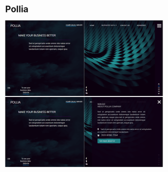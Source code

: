 # Pollia
![alt text](https://github.com/Walaa-Zahran/Pollia/blob/master/screencapture-file-C-Users-walaa-mohamed-Downloads-Pollia-master-docs-index-homepage8-html-2019-04-07-12_04_49.png)
![alt text](https://github.com/Walaa-Zahran/Pollia/blob/master/screencapture-file-C-Users-walaa-mohamed-Downloads-Pollia-master-docs-index-homepage8-html-2019-04-07-12_04_56.png)
